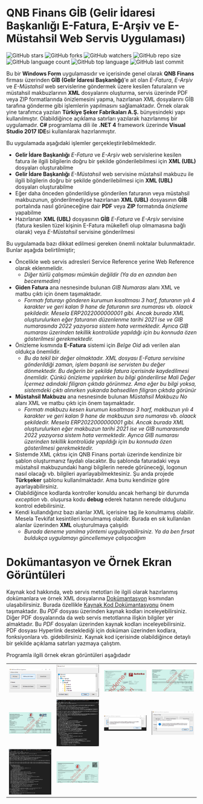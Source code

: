 # QNB Finans GİB (Gelir İdaresi Başkanlığı E-Fatura, E-Arşiv ve E-Müstahsil Web Servis Uygulaması)

![GitHub stars](https://img.shields.io/github/stars/coderserdar/QNBFinansGIB?style=social) ![GitHub forks](https://img.shields.io/github/forks/coderserdar/QNBFinansGIB?style=social) ![GitHub watchers](https://img.shields.io/github/watchers/coderserdar/QNBFinansGIB?style=social) ![GitHub repo size](https://img.shields.io/github/repo-size/coderserdar/QNBFinansGIB?style=plastic) ![GitHub language count](https://img.shields.io/github/languages/count/coderserdar/QNBFinansGIB?style=plastic) ![GitHub top language](https://img.shields.io/github/languages/top/coderserdar/QNBFinansGIB?style=plastic) ![GitHub last commit](https://img.shields.io/github/last-commit/coderserdar/QNBFinansGIB?color=red&style=plastic)

Bu bir **Windows Form** uygulamasıdır ve içerisinde genel olarak **QNB Finans** firması üzerinden **GİB (Gelir İdaresi Başkanlığı)**'e ait olan *E-Fatura*, *E-Arşiv* ve *E-Müstahsil* web servislerine göndermek üzere kesilen faturaların ve müstahsil makbuzlarının **XML** dosyalarını oluşturma, servis üzerinde PDF veya ZIP formatlarında önizlemesini yapma, hazırlanan XML dosyalarını GİB tarafına gönderme gibi işlemlerin yapılmasını sağlamaktadır. Örnek olarak yine tarafımca yazılan **Türkiye Şeker Fabrikaları A.Ş.** bünyesindeki yapı kullanılmıştır. Olabildiğince açıklama satırları yazılarak hazırlanmış bir uygulamadır. **C#** programlama dili ile **.NET 4** framework üzerinde **Visual Studio 2017 IDE**si kullanılarak hazırlanmıştır.

Bu uygulamada aşağıdaki işlemler gerçekleştirilebilmektedir.

 - **Gelir İdare Başkanlığı** *E-Fatura* ve *E-Arşiv* web servislerine kesilen fatura ile ilgili bilgilerin doğru bir şekilde gönderilebilmesi için **XML (UBL)** dosyaları oluşturabilme
 - **Gelir İdare Başkanlığı** *E-Müstahsil* web servisine müstahsil makbuzu ile ilgili bilgilerin doğru bir şekilde gönderilebilmesi için **XML (UBL)** dosyaları oluşturabilme
 - Eğer daha önceden gönderildiyse gönderilen faturanın veya müstahsil makbuzunun, gönderilmediyse hazırlanan **XML (UBL)** dosyasının **GİB** portalında nasıl görüneceğine dair **PDF** veya **ZIP** formatında *önizleme* yapabilme 
 - Hazırlanan **XML (UBL)** dosyasının **GİB** *E-Fatura* ve *E-Arşiv* servisine (fatura kesilen tüzel kişinin E-Fatura mükellefi olup olmamasına bağlı olarak) veya *E-Müstahsil* servisine gönderilmesi

Bu uygulamada bazı dikkat edilmesi gereken önemli noktalar bulunmaktadır. Bunlar aşağıda belirtilmiştir;

 - Öncelikle web servis adresleri Service Reference yerine Web Reference olarak eklenmelidir.
    - *Diğer türlü çalışması mümkün değildir (Ya da en azından ben beceremedim)*
 - **Giden Fatura** ana nesnesinde bulunan *GIB Numarası* alanı XML ve matbu çıktı için önem taşımaktadır.
    - *Formatı faturayı gönderen kurumun kısaltması 3 harf, faturanın yılı 4 karakter ve geri kalan 9 hane de faturanın sıra numarası vb. olaack şekildedir. Mesela ERP2022000000001 gibi. Ancak burada XML oluşturulurken eğer faturanın düzenlenme tarihi 2021 ise ve GIB numarasında 2022 yazıyorsa sistem hata vermektedir. Ayrıca GIB numarası üzerinden tekillik kontrolüde yapıldığı için bu konnuda özen gösterilmesi gerekmektedir.*
 - Önizleme kısmında **E-Fatura** sistemi için *Belge Oid* adı verilen alan oldukça önemlidir.
    - *Bu da tekil bir değer olmaktadır. XML dosyası E-Fatura servisine gönderildiği zaman, işlem başarılı ise servisten bu değer dönmektedir. Bu değerin bir şekilde fatura içerisinde kaydedilmesi önemlidir. Çünkü önizleme yapılırken bu bilgi gönderilirse Mali Değer İçermez adındaki filigran çıktıda görünmez. Ama eğer bu bilgi yoksa, sistemdeki çıktı alınırken yukarıda bahsedilen filigran çıktıda görünür*
 - **Müstahsil Makbuzu** ana nesnesinde bulunan *Müstahsil Makbuzu No* alanı XML ve matbu çıktı için önem taşımaktadır.
    - *Formatı makbuzu kesen kurumun kısaltması 3 harf, makbuzun yılı 4 karakter ve geri kalan 9 hane de makbuzun sıra numarası vb. olaack şekildedir. Mesela ERP2022000000001 gibi. Ancak burada XML oluşturulurken eğer makbuzun tarihi 2021 ise ve GIB numarasında 2022 yazıyorsa sistem hata vermektedir. Ayrıca GIB numarası üzerinden tekillik kontrolüde yapıldığı için bu konnuda özen gösterilmesi gerekmektedir.*
 - Sistemde XML çıktısı için QNB Finans portalı üzerinde kendinize bir şablon oluşturmanız faydalı olacaktır. Bu şablonda faturadaki veya müstahsil makbuzundaki hangi bilgilerin nerede görüneceği, logonun nasıl olacağı vb. bilgileri ayarlayabilmektesiniz. Şu anda projede **Türkşeker** şablonu kullanılmaktadır. Ama bunu kendinize göre ayarlayabilirsiniz.
 - Olabildiğince kodlarda kontroller konuldu ancak herhangi bir durumda *exception* vb. oluşursa kodu **debug** ederek hatanın nerede olduğunu kontrol edebilirsiniz.
 - Kendi kullandığınız bazı alanlar XML içerisine tag ile konulmamış olabilir. Mesela Tevkifat kesintileri konulmamış olabilir. Burada en sık kullanılan alanlar üzerinden **XML** oluşturulmaya çalışıldı
    - *Burada deneme yanılma yöntemi uygulayabilirsiniz. Ya da ben fırsat buldukça uygulamayı güncellemeye çalışacağım*
   
# Dokümantasyon ve Örnek Ekran Görüntüleri

Kaynak kod hakkında, web servis metotları ile ilgili olarak hazırlanmış dokümanlara ve örnek XML dosyalarına [Dokümantasyon](https://github.com/coderserdar/QNBFinansGIB/blob/main/Documentation/) kısmından ulaşabilirsiniz. Burada özellikle [Kaynak Kod Dokümantasyonu](https://github.com/coderserdar/QNBFinansGIB/blob/main/Documentation/QNBFinansGIB.pdf) önem taşımaktadır. Bu *PDF* dosyası üzerinden kaynak kodları inceleyebilirsiniz. Diğer PDF dosyalarında da web servis metotlarına ilişkin bilgiler yer almaktadır. Bu *PDF* dosyaları üzerinden kaynak kodları inceleyebilirsiniz. PDF dosyası Hyperlink desteklediği için doküman üzerinden kodlara, fonksiyonlara vb. gidebilirsiniz. Kaynak kod içerisinde olabildiğince detaylı bir şekilde açıklama satırları yazmaya çalıştım.

Programla ilgili örnek ekran görüntüleri aşağıdadır

<table>
   <tr>
      <td><img src="https://github.com/coderserdar/QNBFinansGIB/blob/main/Screenshots/App_Screens_01.png?raw=true"></td>
      <td><img src="https://github.com/coderserdar/QNBFinansGIB/blob/main/Screenshots/App_Screens_02.png?raw=true"></td>
      <td><img src="https://github.com/coderserdar/QNBFinansGIB/blob/main/Screenshots/App_Screens_03.png?raw=true"></td>
      <td><img src="https://github.com/coderserdar/QNBFinansGIB/blob/main/Screenshots/App_Screens_04.png?raw=true"></td>
   </tr>
   <tr>
      <td><img src="https://github.com/coderserdar/QNBFinansGIB/blob/main/Screenshots/App_Screens_05.png?raw=true"></td>
      <td><img src="https://github.com/coderserdar/QNBFinansGIB/blob/main/Screenshots/App_Screens_06.png?raw=true"></td>
      <td><img src="https://github.com/coderserdar/QNBFinansGIB/blob/main/Screenshots/App_Screens_07.png?raw=true"></td>
      <td><img src="https://github.com/coderserdar/QNBFinansGIB/blob/main/Screenshots/App_Screens_08.png?raw=true"></td>
   </tr>
   <tr>
      <td><img src="https://github.com/coderserdar/QNBFinansGIB/blob/main/Screenshots/App_Screens_09.png?raw=true"></td>
      <td><img src="https://github.com/coderserdar/QNBFinansGIB/blob/main/Screenshots/App_Screens_10.png?raw=true"></td>
   </tr>
</table>